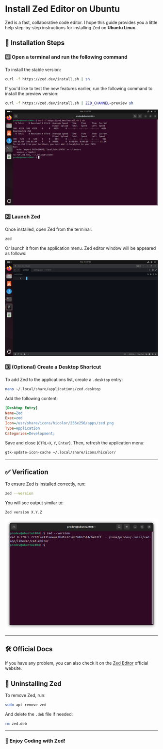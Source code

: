 # Install Zed Editor on Ubuntu

Zed is a fast, collaborative code editor. I hope this guide provides you a little help step-by-step instructions for installing Zed on **Ubuntu Linux**.


## 🔽 Installation Steps

### 1️⃣ Open a terminal and run the following command
To install the stable version:

```sh
curl -f https://zed.dev/install.sh | sh
```

If you'd like to test the new features earlier, run the following command to install the preview version:

```sh
curl -f https://zed.dev/install.sh | ZED_CHANNEL=preview sh
```

![Install Zed in terminal](./images/zedinstall.png)

### 2️⃣ Launch Zed
Once installed, open Zed from the terminal:

```sh
zed
```

Or launch it from the application menu.
Zed editor window will be appeared as follows:

![Open Zed](./images/zedwindow.png)

### 3️⃣ (Optional) Create a Desktop Shortcut
To add Zed to the applications list, create a `.desktop` entry:

```sh
nano ~/.local/share/applications/zed.desktop
```

Add the following content:

```ini
[Desktop Entry]
Name=Zed
Exec=zed
Icon=/usr/share/icons/hicolor/256x256/apps/zed.png
Type=Application
Categories=Development;
```

Save and close (`CTRL+X`, `Y`, `Enter`). Then, refresh the application menu:

```sh
gtk-update-icon-cache ~/.local/share/icons/hicolor/
```

---

## ✅ Verification
To ensure Zed is installed correctly, run:

```sh
zed --version
```

You will see output similar to:

```sh
Zed version X.Y.Z
```
![Zed Version](./images/zedversion.png)

---

## 🛠 Official Docs
If you have any problem, you can also check it on the [Zed Editor](https://zed.dev/docs/getting-started) official website.


## 📌 Uninstalling Zed
To remove Zed, run:

```sh
sudo apt remove zed
```

And delete the `.deb` file if needed:

```sh
rm zed.deb
```

---

### 🎉 Enjoy Coding with Zed!

